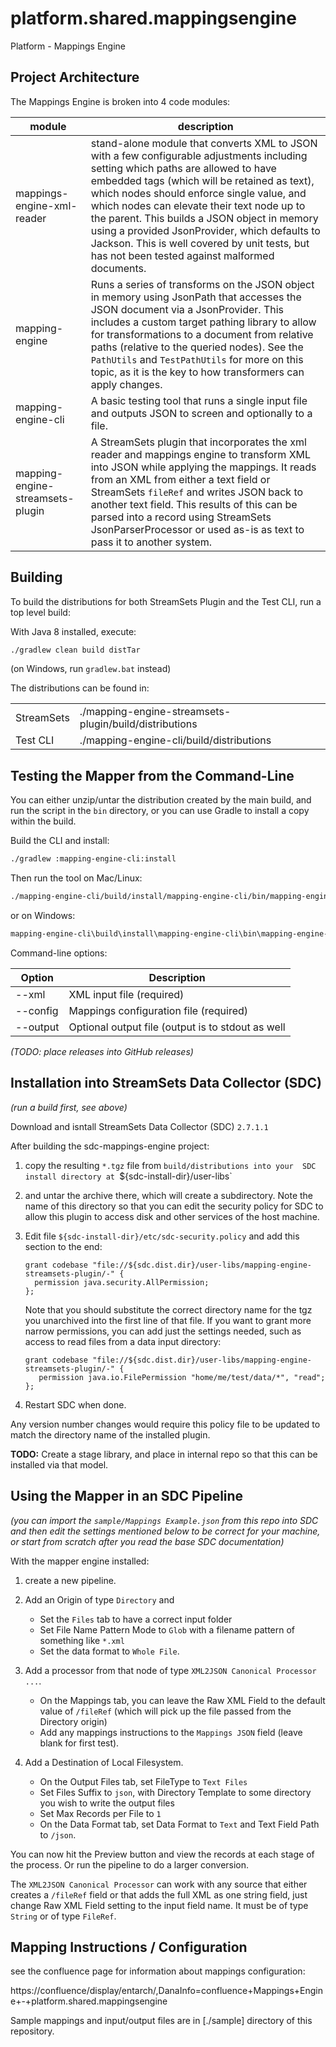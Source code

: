 # platform.shared.mappingsengine

Platform - Mappings Engine

## Project Architecture

The Mappings Engine is broken into 4 code modules:

|module|description|
|------|-----------|
|mappings-engine-xml-reader|stand-alone module that converts XML to JSON with a few configurable adjustments including setting which paths are allowed to have embedded tags (which will be retained as text), which nodes should enforce single value, and which nodes can elevate their text node up to the parent.  This builds a JSON object in memory using a provided JsonProvider, which defaults to Jackson.  This is well covered by unit tests, but has not been tested against malformed documents.|
|mapping-engine|Runs a series of transforms on the JSON object in memory using JsonPath that accesses the JSON document via a JsonProvider. This includes a custom target pathing library to allow for transformations to a document from relative paths (relative to the queried nodes).  See the `PathUtils` and `TestPathUtils` for more on this topic, as it is the key to how transformers can apply changes. |
|mapping-engine-cli|A basic testing tool that runs a single input file and outputs JSON to screen and optionally to a file.|
|mapping-engine-streamsets-plugin|A StreamSets plugin that incorporates the xml reader and mappings engine to transform XML into JSON while applying the mappings.  It reads from an XML from either a text field or StreamSets `fileRef` and writes JSON back to another text field.  This results of this can be parsed into a record using StreamSets JsonParserProcessor or used as-is as text to pass it to another system.|

## Building

To build the distributions for both StreamSets Plugin and the Test CLI, run a top level build:

With Java 8 installed, execute:

```bash
./gradlew clean build distTar
```

(on Windows, run `gradlew.bat` instead)

The distributions can be found in:

| | |
|---|---|
|StreamSets|./mapping-engine-streamsets-plugin/build/distributions|
|Test CLI|./mapping-engine-cli/build/distributions|

## Testing the Mapper from the Command-Line

You can either unzip/untar the distribution created by the main build, and run the script in the `bin` directory, or you
can use Gradle to install a copy within the build.

Build the CLI and install:

```bash
./gradlew :mapping-engine-cli:install
```

Then run the tool on Mac/Linux:

```bash
./mapping-engine-cli/build/install/mapping-engine-cli/bin/mapping-engine-cli  --xml sample/1920_rs_54172.xml --config sample/mappings-example.json 
```

or on Windows:

```bash
mapping-engine-cli\build\install\mapping-engine-cli\bin\mapping-engine-cli.bat  --xml sample\1920_rs_54172.xml --config sample\mappings-example.json 
```

Command-line options:

|Option|Description|
|------|-----------|
|--xml|XML input file (required)|
|--config|Mappings configuration file (required)|
|--output|Optional output file (output is to stdout as well|


_(TODO: place releases into GitHub releases)_

## Installation into StreamSets Data Collector (SDC)

_(run a build first, see above)_

Download and isntall StreamSets Data Collector (SDC) `2.7.1.1`

After building the sdc-mappings-engine project:
1. copy the resulting `*.tgz` file from `build/distributions into your 
SDC install directory at `${sdc-install-dir}/user-libs` 

2. and untar the archive there, which will create a subdirectory. Note the name of this directory so that you can edit the security
policy for SDC to allow this plugin to access disk and other services of the host machine.  

3. Edit file `${sdc-install-dir}/etc/sdc-security.policy` and add this section to the end:
   
    ```
    grant codebase "file://${sdc.dist.dir}/user-libs/mapping-engine-streamsets-plugin/-" {
      permission java.security.AllPermission;
    };
    ```

    Note that you should substitute the correct directory name for the tgz you
    unarchived into the first line of that file.  If you want to grant more narrow
    permissions, you can add just the settings needed, such as access to read files
    from a data input directory:
    
    ```
    grant codebase "file://${sdc.dist.dir}/user-libs/mapping-engine-streamsets-plugin/-" {
       permission java.io.FilePermission "home/me/test/data/*", "read";
    };
    ```

4. Restart SDC when done.

Any version number changes would require this policy file to be updated to match the directory 
name of the installed plugin.

**TODO:** Create a stage library, and place in internal repo so that this can be installed via that model. 

## Using the Mapper in an SDC Pipeline

_(you can import the `sample/Mappings Example.json` from this repo into SDC and then edit the settings
mentioned below to be correct for your machine, or start from scratch after you read the base SDC
documentation)_

With the mapper engine installed:

1. create a new pipeline.  

2. Add an Origin of type `Directory` and 
    * Set the `Files` tab to have a correct input folder
    * Set File Name Pattern Mode to `Glob` with a filename pattern of something like `*.xml`
    * Set the data format to `Whole File`.

3. Add a processor from that node of type `XML2JSON Canonical Processor ...`.  
    * On the Mappings tab, you can leave the Raw XML Field to the default value of `/fileRef` (which will pick up the 
      file passed from the Directory origin)
    * Add any mappings instructions to the `Mappings JSON` field (leave blank for first test).

4. Add a Destination of Local Filesystem.  
    * On the Output Files tab, set FileType to `Text Files`
    * Set Files Suffix to `json`, with Directory Template to some directory you wish to write the output files
    * Set Max Records per File to `1`
    * On the Data Format tab, set Data Format to `Text` and Text Field Path to `/json`.

You can now hit the Preview button and view the records at each stage of the process.  Or run the 
pipeline to do a larger conversion.

The `XML2JSON Canonical Processor` can work with any source that either creates a `/fileRef` field
or that adds the full XML as one string field, just change Raw XML Field setting to the input field
name.  It must be of type `String` or of type `FileRef`.


## Mapping Instructions / Configuration

see the confluence page for information about mappings configuration:

https://confluence/display/entarch/,DanaInfo=confluence+Mappings+Engine+-+platform.shared.mappingsengine

Sample mappings and input/output files are in [./sample] directory of this repository.

